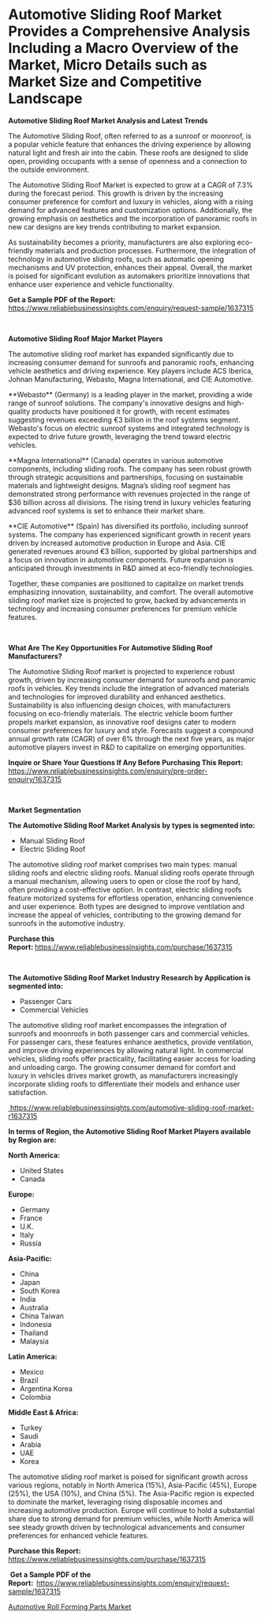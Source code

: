 <p><h1>Automotive Sliding Roof Market Provides a Comprehensive Analysis Including a Macro Overview of the Market, Micro Details such as Market Size and Competitive Landscape</h1></p><p><strong>Automotive Sliding Roof Market Analysis and Latest Trends</strong></p>
<p><p>The Automotive Sliding Roof, often referred to as a sunroof or moonroof, is a popular vehicle feature that enhances the driving experience by allowing natural light and fresh air into the cabin. These roofs are designed to slide open, providing occupants with a sense of openness and a connection to the outside environment. </p><p>The Automotive Sliding Roof Market is expected to grow at a CAGR of 7.3% during the forecast period. This growth is driven by the increasing consumer preference for comfort and luxury in vehicles, along with a rising demand for advanced features and customization options. Additionally, the growing emphasis on aesthetics and the incorporation of panoramic roofs in new car designs are key trends contributing to market expansion. </p><p>As sustainability becomes a priority, manufacturers are also exploring eco-friendly materials and production processes. Furthermore, the integration of technology in automotive sliding roofs, such as automatic opening mechanisms and UV protection, enhances their appeal. Overall, the market is poised for significant evolution as automakers prioritize innovations that enhance user experience and vehicle functionality.</p></p>
<p><strong>Get a Sample PDF of the Report:&nbsp;</strong> <a href="https://www.reliablebusinessinsights.com/enquiry/request-sample/1637315?utm_campaign=3133&utm_medium=2&utm_source=Github&utm_content=ia&utm_term=23032025&utm_id=automotive-sliding-roof">https://www.reliablebusinessinsights.com/enquiry/request-sample/1637315</a></p>
<p>&nbsp;</p>
<p><strong>Automotive Sliding Roof Major Market Players</strong></p>
<p><p>The automotive sliding roof market has expanded significantly due to increasing consumer demand for sunroofs and panoramic roofs, enhancing vehicle aesthetics and driving experience. Key players include ACS Iberica, Johnan Manufacturing, Webasto, Magna International, and CIE Automotive.</p><p>**Webasto** (Germany) is a leading player in the market, providing a wide range of sunroof solutions. The company's innovative designs and high-quality products have positioned it for growth, with recent estimates suggesting revenues exceeding €3 billion in the roof systems segment. Webasto's focus on electric sunroof systems and integrated technology is expected to drive future growth, leveraging the trend toward electric vehicles.</p><p>**Magna International** (Canada) operates in various automotive components, including sliding roofs. The company has seen robust growth through strategic acquisitions and partnerships, focusing on sustainable materials and lightweight designs. Magna’s sliding roof segment has demonstrated strong performance with revenues projected in the range of $36 billion across all divisions. The rising trend in luxury vehicles featuring advanced roof systems is set to enhance their market share.</p><p>**CIE Automotive** (Spain) has diversified its portfolio, including sunroof systems. The company has experienced significant growth in recent years driven by increased automotive production in Europe and Asia. CIE generated revenues around €3 billion, supported by global partnerships and a focus on innovation in automotive components. Future expansion is anticipated through investments in R&D aimed at eco-friendly technologies.</p><p>Together, these companies are positioned to capitalize on market trends emphasizing innovation, sustainability, and comfort. The overall automotive sliding roof market size is projected to grow, backed by advancements in technology and increasing consumer preferences for premium vehicle features.</p></p>
<p>&nbsp;</p>
<p><strong>What Are The Key Opportunities For Automotive Sliding Roof Manufacturers?</strong></p>
<p><p>The Automotive Sliding Roof market is projected to experience robust growth, driven by increasing consumer demand for sunroofs and panoramic roofs in vehicles. Key trends include the integration of advanced materials and technologies for improved durability and enhanced aesthetics. Sustainability is also influencing design choices, with manufacturers focusing on eco-friendly materials. The electric vehicle boom further propels market expansion, as innovative roof designs cater to modern consumer preferences for luxury and style. Forecasts suggest a compound annual growth rate (CAGR) of over 6% through the next five years, as major automotive players invest in R&D to capitalize on emerging opportunities.</p></p>
<p><strong>Inquire or Share Your Questions If Any Before Purchasing This Report:</strong> <a href="https://www.reliablebusinessinsights.com/enquiry/pre-order-enquiry/1637315?utm_campaign=3133&utm_medium=2&utm_source=Github&utm_content=ia&utm_term=23032025&utm_id=automotive-sliding-roof">https://www.reliablebusinessinsights.com/enquiry/pre-order-enquiry/1637315</a></p>
<p>&nbsp;</p>
<p><strong>Market Segmentation</strong></p>
<p><strong>The Automotive Sliding Roof Market Analysis by types is segmented into:</strong></p>
<p><ul><li>Manual Sliding Roof</li><li>Electric Sliding Roof</li></ul></p>
<p><p>The automotive sliding roof market comprises two main types: manual sliding roofs and electric sliding roofs. Manual sliding roofs operate through a manual mechanism, allowing users to open or close the roof by hand, often providing a cost-effective option. In contrast, electric sliding roofs feature motorized systems for effortless operation, enhancing convenience and user experience. Both types are designed to improve ventilation and increase the appeal of vehicles, contributing to the growing demand for sunroofs in the automotive industry.</p></p>
<p><strong>Purchase this Report:&nbsp;</strong><a href="https://www.reliablebusinessinsights.com/purchase/1637315?utm_campaign=3133&utm_medium=2&utm_source=Github&utm_content=ia&utm_term=23032025&utm_id=automotive-sliding-roof">https://www.reliablebusinessinsights.com/purchase/1637315</a></p>
<p>&nbsp;</p>
<p><strong>The Automotive Sliding Roof Market Industry Research by Application is segmented into:</strong></p>
<p><ul><li>Passenger Cars</li><li>Commercial Vehicles</li></ul></p>
<p><p>The automotive sliding roof market encompasses the integration of sunroofs and moonroofs in both passenger cars and commercial vehicles. For passenger cars, these features enhance aesthetics, provide ventilation, and improve driving experiences by allowing natural light. In commercial vehicles, sliding roofs offer practicality, facilitating easier access for loading and unloading cargo. The growing consumer demand for comfort and luxury in vehicles drives market growth, as manufacturers increasingly incorporate sliding roofs to differentiate their models and enhance user satisfaction.</p></p>
<p><a href="https://www.reliablebusinessinsights.com/automotive-sliding-roof-market-r1637315?utm_campaign=3133&utm_medium=2&utm_source=Github&utm_content=ia&utm_term=23032025&utm_id=automotive-sliding-roof">&nbsp;https://www.reliablebusinessinsights.com/automotive-sliding-roof-market-r1637315</a></p>
<p><strong>In terms of Region, the Automotive Sliding Roof Market Players available by Region are:</strong></p>
<p>
    <p> <strong> North America: </strong>
        <ul>
            <li>United States</li>
            <li>Canada</li>
        </ul>
        </p> 
    <p> <strong> Europe: </strong>
        <ul>
            <li>Germany</li>
            <li>France</li>
            <li>U.K.</li>
            <li>Italy</li>
            <li>Russia</li>
        </ul>
        </p> 
    <p> <strong> Asia-Pacific: </strong>
        <ul>
            <li>China</li>
            <li>Japan</li>
            <li>South Korea</li>
            <li>India</li>
            <li>Australia</li>
            <li>China Taiwan</li>
            <li>Indonesia</li>
            <li>Thailand</li>
            <li>Malaysia</li>
        </ul>
        </p> 
    <p> <strong> Latin America: </strong>
        <ul>
            <li>Mexico</li>
            <li>Brazil</li>
            <li>Argentina Korea</li>
            <li>Colombia</li>
        </ul>
        </p> 
    <p> <strong> Middle East & Africa: </strong>
        <ul>
            <li>Turkey</li>
            <li>Saudi</li>
            <li>Arabia</li>
            <li>UAE</li>
            <li>Korea</li>
        </ul>
    </p>
    </p>
<p><p>The automotive sliding roof market is poised for significant growth across various regions, notably in North America (15%), Asia-Pacific (45%), Europe (25%), the USA (10%), and China (5%). The Asia-Pacific region is expected to dominate the market, leveraging rising disposable incomes and increasing automotive production. Europe will continue to hold a substantial share due to strong demand for premium vehicles, while North America will see steady growth driven by technological advancements and consumer preferences for enhanced vehicle features.</p></p>
<p><strong>Purchase this Report: </strong><a href="https://www.reliablebusinessinsights.com/purchase/1637315?utm_campaign=3133&utm_medium=2&utm_source=Github&utm_content=ia&utm_term=23032025&utm_id=automotive-sliding-roof">https://www.reliablebusinessinsights.com/purchase/1637315</a></p>
<p>&nbsp;<strong>Get a Sample PDF of the Report:&nbsp;&nbsp;</strong><a href="https://www.reliablebusinessinsights.com/enquiry/request-sample/1637315?utm_campaign=3133&utm_medium=2&utm_source=Github&utm_content=ia&utm_term=23032025&utm_id=automotive-sliding-roof">https://www.reliablebusinessinsights.com/enquiry/request-sample/1637315</a></p>
<p><strong></strong></p>
<p><p><a href="https://github.com/usraceby/Market-Research-Report-List-1/blob/main/automotive-roll-forming-parts-market.md?utm_campaign=3133&utm_medium=2&utm_source=Github&utm_content=ia&utm_term=23032025&utm_id=automotive-sliding-roof">Automotive Roll Forming Parts Market</a></p></p>